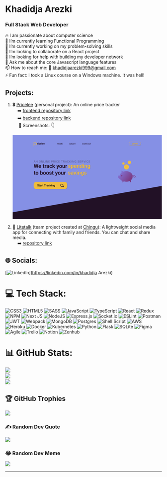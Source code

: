 # Khadidja Arezki
### Full Stack Web Developer
🔥 I am passionate about computer science<br>🌱 I’m currently learning Functional Programming<br>🔭 I’m currently working on my problem-solving skills<br>👯 I’m looking to collaborate on a React project<br>🤔 I’m looking for help with building my developer network<br>💬 Ask me about the core Javascript language features<br>📫 How to reach me: 📧  khadidjaarezki999@gmail.com<br>⚡ Fun fact: I took a Linux course on a Windows machine. It was hell!

## Projects:
1. 💲 [Pricelee](http://pricelee-mern-frontend.herokuapp.com/) (personal project): An online price tracker
<br>&nbsp;&nbsp;&nbsp;&nbsp;➡️ [frontend repository link](https://github.com/KhadidjaArezki/pricelee-mern-frontend)
<br>&nbsp;&nbsp;&nbsp;&nbsp;➡️ [backend repository link](https://github.com/KhadidjaArezki/pricelee-mern-backend)
<br>&nbsp;&nbsp;&nbsp;&nbsp; 📸 Screenshots: 👇<br>
<br>![<img src="./assets/pricelee-landing-dsk-small.png)" />](./assets/pricelee-landing-dsk-small.png)

2. 💬 [Litetalk](https://litetalk.herokuapp.com/) (team project created at [Chingu](https://www.chingu.io/)): A lightweight social media app for connecting with family and friends. You can chat and share media.
<br>&nbsp;&nbsp;&nbsp;&nbsp;➡️ [repository link](https://github.com/chingu-voyages/v39-bears-team-11)

## 🌐 Socials:
[![LinkedIn](https://img.shields.io/badge/LinkedIn-%230077B5.svg?logo=linkedin&logoColor=white)](https://linkedin.com/in/khadidja Arezki) 

# 💻 Tech Stack:
![CSS3](https://img.shields.io/badge/css3-%231572B6.svg?style=for-the-badge&logo=css3&logoColor=white) ![HTML5](https://img.shields.io/badge/html5-%23E34F26.svg?style=for-the-badge&logo=html5&logoColor=white) ![SASS](https://img.shields.io/badge/SASS-hotpink.svg?style=for-the-badge&logo=SASS&logoColor=white) ![JavaScript](https://img.shields.io/badge/javascript-%23323330.svg?style=for-the-badge&logo=javascript&logoColor=%23F7DF1E) ![TypeScript](https://img.shields.io/badge/typescript-%23007ACC.svg?style=for-the-badge&logo=typescript&logoColor=white) ![React](https://img.shields.io/badge/react-%2320232a.svg?style=for-the-badge&logo=react&logoColor=%2361DAFB) ![Redux](https://img.shields.io/badge/redux-%23593d88.svg?style=for-the-badge&logo=redux&logoColor=white) ![NPM](https://img.shields.io/badge/NPM-%23000000.svg?style=for-the-badge&logo=npm&logoColor=white) ![Next JS](https://img.shields.io/badge/Next-black?style=for-the-badge&logo=next.js&logoColor=white) ![NodeJS](https://img.shields.io/badge/node.js-6DA55F?style=for-the-badge&logo=node.js&logoColor=white) ![Express.js](https://img.shields.io/badge/express.js-%23404d59.svg?style=for-the-badge&logo=express&logoColor=%2361DAFB) ![Socket.io](https://img.shields.io/badge/Socket.io-black?style=for-the-badge&logo=socket.io&badgeColor=010101) ![ESLint](https://img.shields.io/badge/ESLint-4B3263?style=for-the-badge&logo=eslint&logoColor=white) ![Postman](https://img.shields.io/badge/Postman-FF6C37?style=for-the-badge&logo=postman&logoColor=white) ![JWT](https://img.shields.io/badge/JWT-black?style=for-the-badge&logo=JSON%20web%20tokens) ![Webpack](https://img.shields.io/badge/webpack-%238DD6F9.svg?style=for-the-badge&logo=webpack&logoColor=black)  ![MongoDB](https://img.shields.io/badge/MongoDB-%234ea94b.svg?style=for-the-badge&logo=mongodb&logoColor=white) ![Postgres](https://img.shields.io/badge/postgres-%23316192.svg?style=for-the-badge&logo=postgresql&logoColor=white) ![Shell Script](https://img.shields.io/badge/shell_script-%23121011.svg?style=for-the-badge&logo=gnu-bash&logoColor=white) ![AWS](https://img.shields.io/badge/AWS-%23FF9900.svg?style=for-the-badge&logo=amazon-aws&logoColor=white) ![Heroku](https://img.shields.io/badge/heroku-%23430098.svg?style=for-the-badge&logo=heroku&logoColor=white) ![Docker](https://img.shields.io/badge/docker-%230db7ed.svg?style=for-the-badge&logo=docker&logoColor=white) ![Kubernetes](https://img.shields.io/badge/kubernetes-%23326ce5.svg?style=for-the-badge&logo=kubernetes&logoColor=white) ![Python](https://img.shields.io/badge/python-3670A0?style=for-the-badge&logo=python&logoColor=ffdd54) ![Flask](https://img.shields.io/badge/flask-%23000.svg?style=for-the-badge&logo=flask&logoColor=white) ![SQLite](https://img.shields.io/badge/sqlite-%2307405e.svg?style=for-the-badge&logo=sqlite&logoColor=white)	![Figma](https://img.shields.io/badge/figma-%23F24E1E.svg?style=for-the-badge&logo=figma&logoColor=white) ![Agile](https://img.shields.io/badge/Agile-%23000000.svg?style=for-the-badge&logo=Agile&logoColor=blue) ![Trello](https://img.shields.io/badge/Trello-%23026AA7.svg?style=for-the-badge&logo=Trello&logoColor=white) ![Notion](https://img.shields.io/badge/Notion-%23000000.svg?style=for-the-badge&logo=notion&logoColor=white) ![Zenhub](https://img.shields.io/badge/Zenhub-%23000000.svg?style=for-the-badge&logo=zenhub&logoColor=blue)
# 📊 GitHub Stats:
![](https://github-readme-stats.vercel.app/api?username=KhadidjaArezki&theme=react&hide_border=false&include_all_commits=false&count_private=false)<br/>
![](https://github-readme-streak-stats.herokuapp.com/?user=KhadidjaArezki&theme=react&hide_border=false)<br/>
![](https://github-readme-stats.vercel.app/api/top-langs/?username=KhadidjaArezki&theme=react&hide_border=false&include_all_commits=false&count_private=false&layout=compact)

## 🏆 GitHub Trophies
![](https://github-profile-trophy.vercel.app/?username=KhadidjaArezki&theme=radical&no-frame=false&no-bg=false&margin-w=4)

### ✍️ Random Dev Quote
![](https://quotes-github-readme.vercel.app/api?type=horizontal&theme=radical)

### 😂 Random Dev Meme
<img src="https://random-memer.herokuapp.com/" width="512px"/>

---
<!---[![](https://visitcount.itsvg.in/api?id=KhadidjaArezki&icon=0&color=0)](https://visitcount.itsvg.in)

